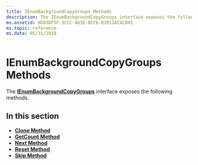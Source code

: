 ```yaml
---
title: IEnumBackgroundCopyGroups Methods
description: The IEnumBackgroundCopyGroups interface exposes the following methods.
ms.assetid: 6D83DF5F-3CCC-463E-BCF6-03911AC4C045
ms.topic: reference
ms.date: 05/31/2018
---
```


# IEnumBackgroundCopyGroups Methods

The [**IEnumBackgroundCopyGroups**](/windows/desktop/api/Qmgr/nn-qmgr-ienumbackgroundcopygroups) interface exposes the following methods.

## In this section

-   [**Clone Method**](/windows/desktop/api/Qmgr/nf-qmgr-ienumbackgroundcopygroups-clone)
-   [**GetCount Method**](/windows/desktop/api/Qmgr/nf-qmgr-ienumbackgroundcopygroups-getcount)
-   [**Next Method**](/windows/desktop/api/Qmgr/nf-qmgr-ienumbackgroundcopygroups-next)
-   [**Reset Method**](/windows/desktop/api/Qmgr/nf-qmgr-ienumbackgroundcopygroups-reset)
-   [**Skip Method**](/windows/desktop/api/Qmgr/nf-qmgr-ienumbackgroundcopygroups-skip)

 

 




